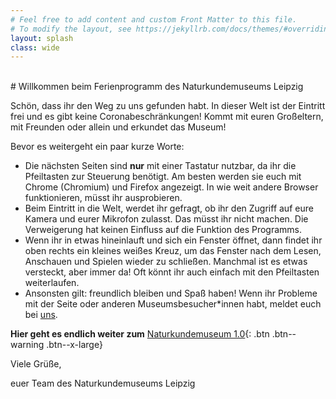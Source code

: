```yaml
---
# Feel free to add content and custom Front Matter to this file.
# To modify the layout, see https://jekyllrb.com/docs/themes/#overriding-theme-defaults
layout: splash
class: wide
---
```

<br/>
# Willkommen beim Ferienprogramm des Naturkundemuseums Leipzig

Schön, dass ihr den Weg zu uns gefunden habt. In dieser Welt ist der Eintritt frei und es gibt keine Coronabeschränkungen! Kommt mit euren Großeltern, mit Freunden oder allein und erkundet das Museum!


Bevor es weitergeht ein paar kurze Worte:

* Die nächsten Seiten sind **nur** mit einer Tastatur nutzbar, da ihr die Pfeiltasten zur Steuerung benötigt. Am besten werden sie euch mit Chrome (Chromium) und Firefox angezeigt. In wie weit andere Browser funktionieren, müsst ihr ausprobieren.
* Beim Eintritt in die Welt, werdet ihr gefragt, ob ihr den Zugriff auf eure Kamera und eurer Mikrofon zulasst. Das müsst ihr nicht machen. Die Verweigerung hat keinen Einfluss auf die Funktion des Programms.
* Wenn ihr in etwas hineinlauft und sich ein Fenster öffnet, dann findet ihr oben rechts ein kleines weißes Kreuz, um das Fenster nach dem Lesen, Anschauen und Spielen wieder zu schließen. Manchmal ist es etwas versteckt, aber immer da! Oft könnt ihr auch einfach mit den Pfeiltasten weiterlaufen.
* Ansonsten gilt: freundlich bleiben und Spaß haben! Wenn ihr Probleme mit der Seite oder anderen Museumsbesucher*innen habt, meldet euch bei [uns](mailto:service.naturkundemuseum@leipzig.de).


**Hier geht es endlich weiter zum** [Naturkundemuseum 1.0](https://play.world.dezentrale.cloud/_/global/ferien-im-museum.ishalt.so/Naturkundemuseum_Vorgarten.json){: .btn .btn--warning .btn--x-large}

Viele Grüße,

euer Team des Naturkundemuseums Leipzig

